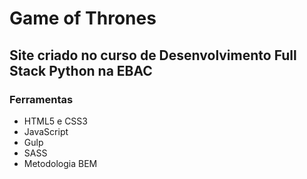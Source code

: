 # Game of Thrones

## Site criado no curso de Desenvolvimento Full Stack Python na EBAC

### Ferramentas

<ul>
    <li>HTML5 e CSS3</li>
    <li>JavaScript</li>
    <li>Gulp</li>
    <li>SASS</li>
    <li>Metodologia BEM</li>
</ul>